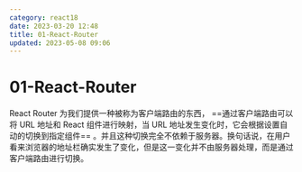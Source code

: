 ```yaml
---
category: react18
date: 2023-03-20 12:48
title: 01-React-Router
updated: 2023-05-08 09:06
---
```


# 01-React-Router

React Router 为我们提供一种被称为客户端路由的东西， ==通过客户端路由可以将 URL 地址和 React 组件进行映射，当 URL 地址发生变化时，它会根据设置自动的切换到指定组件== 。并且这种切换完全不依赖于服务器。换句话说，在用户看来浏览器的地址栏确实发生了变化，但是这一变化并不由服务器处理，而是通过客户端路由进行切换。